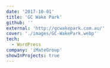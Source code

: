 ```yaml
---
date: '2017-10-01'
title: 'GC Wake Park'
github: ''
external: 'http://gcwakepark.com.au/'
cover: './images/GC-WakePark.webp'
tech:
  - WordPress
company: 'iMateGroup'
showInProjects: true
---
```

